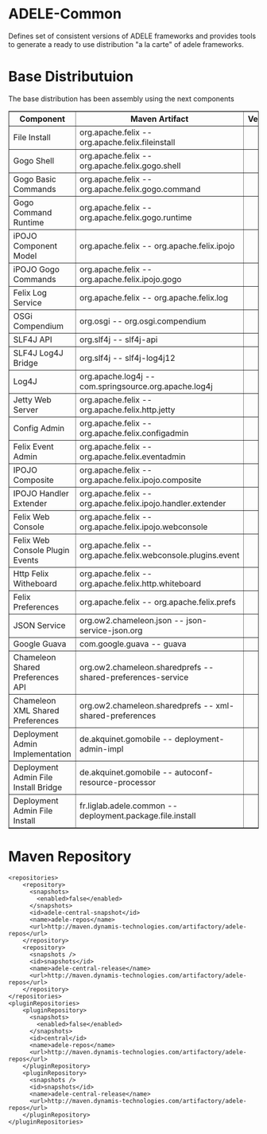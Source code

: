 ADELE-Common
============

Defines set of consistent versions of ADELE frameworks and provides tools to generate a ready to use distribution "a la carte" of adele frameworks.

Base Distributuion
============

The base distribution has been assembly using the next components

<table cellpadding="2" cellspacing="0" border="1">
<tr>
  <th>Component</th>
  <th>Maven Artifact</th>
  <th>Version</th>
</tr>
<tr>
  <td>File Install</td>
  <td>org.apache.felix -- org.apache.felix.fileinstall</td>
  <td></td>
</tr>
<tr>
  <td>Gogo Shell</td>
  <td>org.apache.felix -- org.apache.felix.gogo.shell</td>
  <td></td>
</tr>
<tr>
  <td>Gogo Basic Commands</td>
  <td>org.apache.felix -- org.apache.felix.gogo.command</td>
  <td></td>
</tr>
<tr>
  <td>Gogo Command Runtime</td>
  <td>org.apache.felix -- org.apache.felix.gogo.runtime</td>
  <td></td>
</tr>
<tr>
  <td>iPOJO Component Model</td>
  <td>org.apache.felix -- org.apache.felix.ipojo</td>
  <td></td>
</tr>
<tr>
  <td>iPOJO Gogo Commands</td>
  <td>org.apache.felix -- org.apache.felix.ipojo.gogo</td>
  <td></td>
</tr>
<tr>
  <td>Felix Log Service</td>
  <td>org.apache.felix -- org.apache.felix.log</td>
  <td></td>
</tr>
<tr>
  <td>OSGi Compendium</td>
  <td>org.osgi -- org.osgi.compendium</td>
  <td></td>
</tr>
<tr>
  <td>SLF4J API</td>
  <td>org.slf4j -- slf4j-api</td>
  <td></td>
</tr>
<tr>
  <td>SLF4J Log4J Bridge</td>
  <td>org.slf4j -- slf4j-log4j12</td>
  <td></td>
</tr>
<tr>
  <td>Log4J</td>
  <td>org.apache.log4j -- com.springsource.org.apache.log4j</td>
  <td></td>
</tr>
<tr>
  <td>Jetty Web Server</td>
  <td>org.apache.felix -- org.apache.felix.http.jetty</td>
  <td></td>
</tr>
<tr>
  <td>Config Admin</td>
  <td>org.apache.felix -- org.apache.felix.configadmin</td>
  <td></td>
</tr>
<tr>
  <td>Felix Event Admin</td>
  <td>org.apache.felix -- org.apache.felix.eventadmin</td>
  <td></td>
</tr>
<tr>
  <td>IPOJO Composite</td>
  <td>org.apache.felix -- org.apache.felix.ipojo.composite</td>
  <td></td>
</tr>
<tr>
  <td>IPOJO Handler Extender</td>
  <td>org.apache.felix -- org.apache.felix.ipojo.handler.extender</td>
  <td></td>
</tr>
<tr>
  <td>Felix Web Console</td>
  <td>org.apache.felix -- org.apache.felix.ipojo.webconsole</td>
  <td></td>
</tr>
<tr>
  <td>Felix Web Console Plugin Events</td>
  <td>org.apache.felix -- org.apache.felix.webconsole.plugins.event</td>
  <td></td>
</tr>
<tr>
  <td>Http Felix Witheboard</td>
  <td>org.apache.felix -- org.apache.felix.http.whiteboard</td>
  <td></td>
</tr>
<tr>
  <td>Felix Preferences</td>
  <td>org.apache.felix -- org.apache.felix.prefs</td>
  <td></td>
</tr>
<tr>
  <td>JSON Service</td>
  <td>org.ow2.chameleon.json -- json-service-json.org</td>
  <td></td>
</tr>
<tr>
  <td>Google Guava</td>
  <td>com.google.guava -- guava</td>
  <td></td>
</tr>
<tr>
  <td>Chameleon Shared Preferences API</td>
  <td>org.ow2.chameleon.sharedprefs -- shared-preferences-service</td>
  <td></td>
</tr>
<tr>
  <td>Chameleon XML Shared Preferences</td>
  <td>org.ow2.chameleon.sharedprefs -- xml-shared-preferences</td>
  <td></td>
</tr>
<tr>
  <td>Deployment Admin Implementation</td>
  <td>de.akquinet.gomobile -- deployment-admin-impl</td>
  <td></td>
</tr>
<tr>
  <td>Deployment Admin File Install Bridge</td>
  <td>de.akquinet.gomobile -- autoconf-resource-processor</td>
  <td></td>
</tr>
<tr>
  <td>Deployment Admin File Install</td>
  <td>fr.liglab.adele.common -- deployment.package.file.install</td>
  <td></td>
</tr>

</table>


Maven Repository
=============


    <repositories>
        <repository>
          <snapshots>
            <enabled>false</enabled>
          </snapshots>
          <id>adele-central-snapshot</id>
          <name>adele-repos</name>
          <url>http://maven.dynamis-technologies.com/artifactory/adele-repos</url>
        </repository>
        <repository>
          <snapshots />
          <id>snapshots</id>
          <name>adele-central-release</name>
          <url>http://maven.dynamis-technologies.com/artifactory/adele-repos</url>
        </repository>
    </repositories>
    <pluginRepositories>
        <pluginRepository>
          <snapshots>
            <enabled>false</enabled>
          </snapshots>
          <id>central</id>
          <name>adele-repos</name>
          <url>http://maven.dynamis-technologies.com/artifactory/adele-repos</url>
        </pluginRepository>
        <pluginRepository>
          <snapshots />
          <id>snapshots</id>
          <name>adele-central-release</name>
          <url>http://maven.dynamis-technologies.com/artifactory/adele-repos</url>
        </pluginRepository>
    </pluginRepositories>

